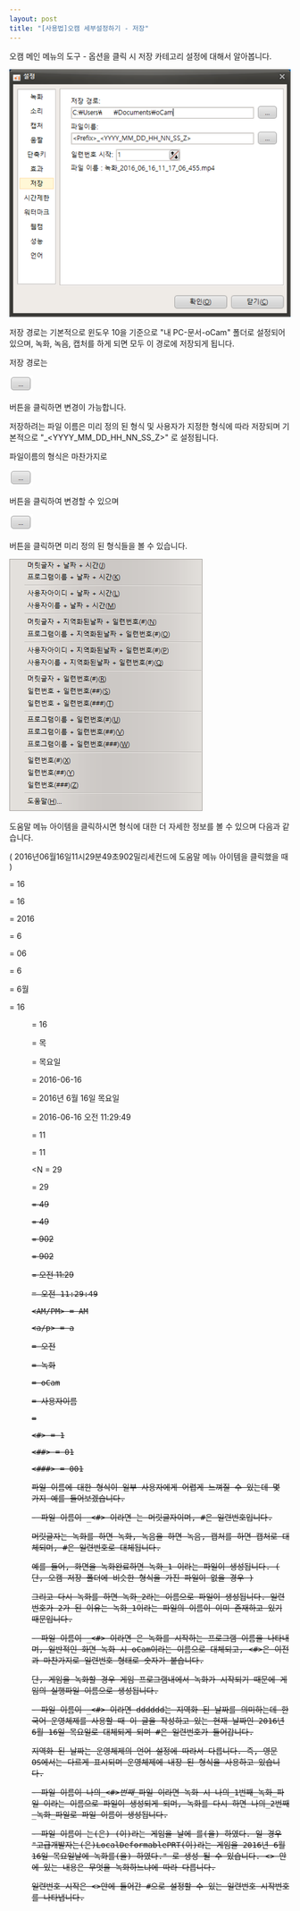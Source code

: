 ```yaml
---
layout: post
title: "[사용법]오캠 세부설정하기 - 저장"
---
```


오캠 메인 메뉴의 도구 - 옵션을 클릭 시 저장 카테고리 설정에 대해서 알아봅니다.

![](/images/tutorial_21_img_1.png)

저장 경로는 기본적으로 윈도우 10을 기준으로 "내 PC-문서-oCam" 폴더로 설정되어 있으며, 녹화, 녹음, 캡처를 하게 되면 모두 이
경로에 저장되게 됩니다.

저장 경로는

![](/images/tutorial_21_img_2.png)

버튼을 클릭하면 변경이 가능합니다.

저장하려는 파일 이름은 미리 정의 된 형식 및 사용자가 지정한 형식에 따라 저장되며 기본적으로
"<Prefix>_<YYYY_MM_DD_HH_NN_SS_Z>" 로 설정됩니다.

파일이름의 형식은 마찬가지로

![](/images/tutorial_21_img_3.png)

버튼을 클릭하여 변경할 수 있으며

![](/images/tutorial_21_img_4.png)

버튼을 클릭하면 미리 정의 된 형식들을 볼 수 있습니다.

![](/images/tutorial_21_img_5.png)

도움말 메뉴 아이템을 클릭하시면 형식에 대한 더 자세한 정보를 볼 수 있으며 다음과 같습니다.

( 2016년06월16일11시29분49초902밀리세컨드에 도움말 메뉴 아이템을 클릭했을 때 )

<Y> = 16

<YY> = 16

<YYYY> = 2016

<M> = 6

<MM> = 06

<MMM> = 6

<MMMM> = 6월

<D> = 16

<DD> = 16

<DDD> = 목

<DDDD> = 목요일

<DDDDD> = 2016-06-16

<DDDDDD> = 2016년 6월 16일 목요일

<C> = 2016-06-16 오전 11:29:49

<H> = 11

<HH> = 11

<N = 29

<NN> = 29

<S> = 49

<SS> = 49

<Z> = 902

<ZZZ> = 902

<T> = 오전 11:29

<TT> = 오전 11:29:49

<AM/PM> = AM

<a/p> = a

<ampm> = 오전

<Prefix> = 녹화

<ProgramName> = oCam

<UserID> = 사용자이름

<DisplayUserName> =

<#> = 1

<##> = 01

<###> = 001

파일 이름에 대한 형식이 일부 사용자에게 어렵게 느껴질 수 있는데 몇 가지 예를 들어보겠습니다.

\- 파일 이름이 <Prefix>_<#> 이라면 <Prefix>는 머릿글자이며, #은 일련번호입니다.

머릿글자는 녹화를 하면 녹화, 녹음을 하면 녹음, 캡처를 하면 캡처로 대체되며, #은 일련번호로 대체됩니다.

예를 들어, 화면을 녹화완료하면 녹화_1 이라는 파일이 생성됩니다. ( 단, 오캠 저장 폴더에 비슷한 형식을 가진 파일이 없을 경우 )

그리고 다시 녹화를 하면 녹화_2라는 이름으로 파일이 생성됩니다. 일련번호가 2가 된 이유는 녹화_1이라는 파일의 이름이 이미 존재하고 있기
때문입니다.

\- 파일 이름이 <ProgramName>_<#> 이라면 <ProgramName>은 녹화를 시작하는 프로그램 이름을 나타내며, 일반적인 화면
녹화 시 oCam이라는 이름으로 대체되고, <#>은 이전과 마찬가지로 일련번호 형태로 숫자가 붙습니다.

단, 게임을 녹화할 경우 게임 프로그램내에서 녹화가 시작되기 때문에 게임의 실행파일 이름으로 생성됩니다.

\- 파일 이름이 <dddddd>_<#> 이라면 dddddd는 지역화 된 날짜를 의미하는데 한국어 운영체제를 사용할 때 이 글을 작성하고
있는 현재 날짜인 2016년 6월 16일 목요일로 대체되게 되며 #은 일련번호가 들어갑니다.

지역화 된 날짜는 운영체제의 언어 설정에 따라서 다릅니다. 즉, 영문 OS에서는 다르게 표시되며 운영체제에 내장 된 형식을 사용하고
있습니다.

\- 파일 이름이 나의_<#>_번째_<Prefix>_파일 이라면 녹화 시 나의_1번째_녹화_파일 이라는 이름으로 파일이 생성되게 되며,
녹화를 다시 하면 나의_2번째_녹화_파일로 파일 이름이 생성됩니다.

\- 파일 이름이 <UserID>는(은) <ProgramName>(이)라는 게임을 <DDDDDD>날에 <Prefix>를(을) 하였다. 일
경우 "고급개발자는(은)LocalDeformablePRT(이)라는 게임을 2016년 6월 16일 목요일날에 녹화를(을) 하였다." 로 생성
될 수 있습니다. <> 안에 있는 내용은 무엇을 녹화하느냐에 따라 다릅니다.

일련번호 시작은 <>안에 들어간 #으로 설정할 수 있는 일련번호 시작번호를 나타냅니다.

